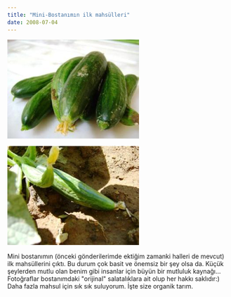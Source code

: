 ```yaml
---
title: "Mini-Bostanımın ilk mahsülleri"
date: 2008-07-04
---
```


[![](/images/salatalik_2.jpg)](http://suatatan.wordpress.com/wp-content/uploads/2008/07/salatalik_2.jpg)

[![](/images/salatalik_1.jpg)](http://suatatan.wordpress.com/wp-content/uploads/2008/07/salatalik_1.jpg)

Mini bostanımın (önceki gönderilerimde ektiğim zamanki halleri de mevcut) ilk mahsüllerini çıktı. Bu durum çok basit ve önemsiz bir şey olsa da. Küçük şeylerden mutlu olan benim gibi insanlar için büyün bir mutluluk kaynağı... Fotoğraflar bostanımdaki "orijinal" salatalıklara ait olup her hakkı saklıdır:) Daha fazla mahsul için sık sık suluyorum. İşte size organik tarım.
